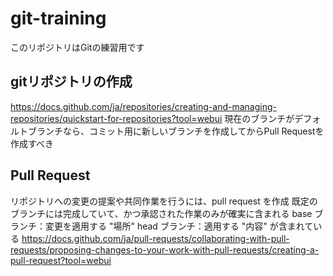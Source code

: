 # git-training
このリポジトリはGitの練習用です

## gitリポジトリの作成
https://docs.github.com/ja/repositories/creating-and-managing-repositories/quickstart-for-repositories?tool=webui
現在のブランチがデフォルトブランチなら、コミット用に新しいブランチを作成してからPull Requestを作成すべき

## Pull Request
リポジトリへの変更の提案や共同作業を行うには、pull request を作成
既定のブランチには完成していて、かつ承認された作業のみが確実に含まれる
base ブランチ：変更を適用する "場所"
head ブランチ：適用する "内容" が含まれている
https://docs.github.com/ja/pull-requests/collaborating-with-pull-requests/proposing-changes-to-your-work-with-pull-requests/creating-a-pull-request?tool=webui
